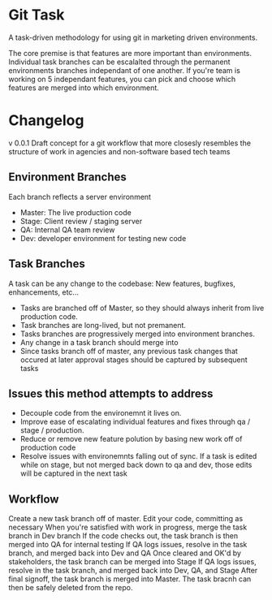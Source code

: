 Git Task
==========
A task-driven methodology for using git in marketing driven environments.

The core premise is that features are more important than environments.  Individual task branches can be escalalted through the permanent environments branches independant of one another. If you're team is working on 5 independant features, you can pick and choose which features are merged into which environment.


# Changelog
v 0.0.1
Draft concept for a git workflow that more closesly resembles the structure of work in agencies and non-software based tech teams


## Environment Branches
Each branch reflects a server environment
 - Master: The live production code
 - Stage: Client review / staging server
 - QA: Internal QA team review
 - Dev: developer environment for testing new code 


## Task Branches
A task can be any change to the codebase: New features, bugfixes, enhancements, etc...
 - Tasks are branched off of Master, so they should always inherit from live production code.  
 - Task branches are long-lived, but not premanent.  
 - Tasks branches are progressively merged into environment branches.
 - Any change in a task branch should merge into 
 - Since tasks branch off of master, any previous task changes that occured at later approval stages should be captured by subsequent tasks


## Issues this method attempts to address
 - Decouple code from the environemnt it lives on.
 - Improve ease of escalating individual features and fixes through qa / stage / production.
 - Reduce or remove new feature polution by basing new work off of production code
 - Resolve issues with environemnts falling out of sync.  If a task is edited while on stage, but not merged back down to qa and dev, those edits will be captured in the next task


## Workflow
Create a new task branch off of master.
Edit your code, committing as necessary
When you're satisfied with work in progress, merge the task branch in Dev branch
If the code checks out, the task branch is then merged into QA for internal testing
  If QA logs issues, resolve in the task branch, and merged back into Dev and QA
Once cleared and OK'd by stakeholders, the task branch can be merged into Stage
  If QA logs issues, resolve in the task branch, and merged back into Dev, QA, and Stage
After final signoff, the task branch is merged into Master.  The task bracnh can then be safely deleted from the repo.
